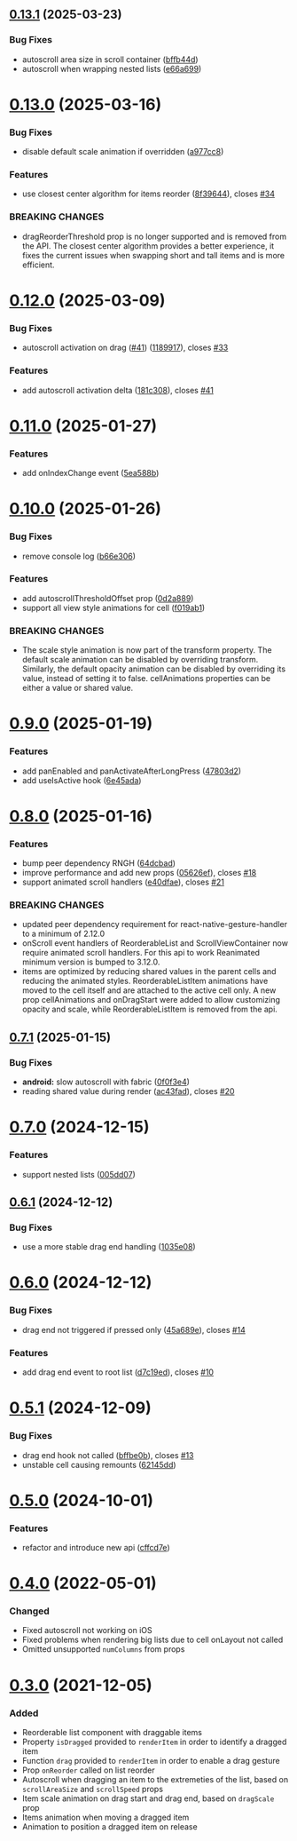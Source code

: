 

## [0.13.1](https://github.com/omahili/react-native-reorderable-list/compare/v0.13.0...v0.13.1) (2025-03-23)


### Bug Fixes

* autoscroll area size in scroll container ([bffb44d](https://github.com/omahili/react-native-reorderable-list/commit/bffb44d31acd6219e52060fa8ea5037f8d16ffff))
* autoscroll when wrapping nested lists ([e66a699](https://github.com/omahili/react-native-reorderable-list/commit/e66a6991e57804adf37a9974c7c13d8385c0bcce))

# [0.13.0](https://github.com/omahili/react-native-reorderable-list/compare/v0.12.0...v0.13.0) (2025-03-16)


### Bug Fixes

* disable default scale animation if overridden ([a977cc8](https://github.com/omahili/react-native-reorderable-list/commit/a977cc8ac41bb09f058b37c17a62c821bd17de1a))


### Features

* use closest center algorithm for items reorder ([8f39644](https://github.com/omahili/react-native-reorderable-list/commit/8f396447cfae5684f70110d666cbd6bca0eb04fd)), closes [#34](https://github.com/omahili/react-native-reorderable-list/issues/34)


### BREAKING CHANGES

* dragReorderThreshold prop is no longer supported and is
removed from the API. The closest center algorithm provides a better
experience, it fixes the current issues when swapping short and tall items
and is more efficient.

# [0.12.0](https://github.com/omahili/react-native-reorderable-list/compare/v0.11.0...v0.12.0) (2025-03-09)


### Bug Fixes

* autoscroll activation on drag ([#41](https://github.com/omahili/react-native-reorderable-list/issues/41)) ([1189917](https://github.com/omahili/react-native-reorderable-list/commit/1189917ddfe2cc9848e6ea49f9d0cab349ba0384)), closes [#33](https://github.com/omahili/react-native-reorderable-list/issues/33)


### Features

* add autoscroll activation delta ([181c308](https://github.com/omahili/react-native-reorderable-list/commit/181c308f0f6933507e48c13480804d89d02674ff)), closes [#41](https://github.com/omahili/react-native-reorderable-list/issues/41)

# [0.11.0](https://github.com/omahili/react-native-reorderable-list/compare/v0.10.0...v0.11.0) (2025-01-27)


### Features

* add onIndexChange event ([5ea588b](https://github.com/omahili/react-native-reorderable-list/commit/5ea588bf75a2603425f54cfb932df663eef5d83a))

# [0.10.0](https://github.com/omahili/react-native-reorderable-list/compare/v0.9.0...v0.10.0) (2025-01-26)


### Bug Fixes

* remove console log ([b66e306](https://github.com/omahili/react-native-reorderable-list/commit/b66e30673ecb872c7ec69db5b2cfa54c8397487d))


### Features

* add autoscrollThresholdOffset prop ([0d2a889](https://github.com/omahili/react-native-reorderable-list/commit/0d2a88947801b4bfe4c63daa42746ee43420433d))
* support all view style animations for cell ([f019ab1](https://github.com/omahili/react-native-reorderable-list/commit/f019ab19254011166982a43c2c8e7113bda0450f))


### BREAKING CHANGES

* The scale style animation is now part of the transform
property. The default scale animation can be disabled by overriding
transform. Similarly, the default opacity animation can be disabled by
overriding its value, instead of setting it to false.
cellAnimations properties can be either a value or shared value.

# [0.9.0](https://github.com/omahili/react-native-reorderable-list/compare/v0.8.0...v0.9.0) (2025-01-19)


### Features

* add panEnabled and panActivateAfterLongPress ([47803d2](https://github.com/omahili/react-native-reorderable-list/commit/47803d2aaf07c06d2febbcff438e457ce313523b))
* add useIsActive hook ([6e45ada](https://github.com/omahili/react-native-reorderable-list/commit/6e45ada8e4e0c4db1691f1b97a79447a2528ce4e))

# [0.8.0](https://github.com/omahili/react-native-reorderable-list/compare/v0.7.1...v0.8.0) (2025-01-16)


### Features

* bump peer dependency RNGH ([64dcbad](https://github.com/omahili/react-native-reorderable-list/commit/64dcbadadef6c6eee54586dd5000e52fd0d56040))
* improve performance and add new props ([05626ef](https://github.com/omahili/react-native-reorderable-list/commit/05626efa86b108c3f0a0bfcd841c036a1c24c7fc)), closes [#18](https://github.com/omahili/react-native-reorderable-list/issues/18)
* support animated scroll handlers ([e40dfae](https://github.com/omahili/react-native-reorderable-list/commit/e40dfae03f0716a0fbcb32b6a59d52e9c0935c41)), closes [#21](https://github.com/omahili/react-native-reorderable-list/issues/21)


### BREAKING CHANGES

* updated peer dependency requirement for
react-native-gesture-handler to a minimum of 2.12.0
* onScroll event handlers of ReorderableList and
ScrollViewContainer now require animated scroll handlers. For this api
to work Reanimated minimum version is bumped to 3.12.0.
* items are optimized by reducing shared values in the
parent cells and reducing the animated styles. ReorderableListItem
animations have moved to the cell itself and are attached to the active
cell only. A new prop cellAnimations and onDragStart were added to allow
customizing opacity and scale, while ReorderableListItem is removed from
the api.

## [0.7.1](https://github.com/omahili/react-native-reorderable-list/compare/v0.7.0...v0.7.1) (2025-01-15)


### Bug Fixes

* **android:** slow autoscroll with fabric ([0f0f3e4](https://github.com/omahili/react-native-reorderable-list/commit/0f0f3e4872f631e728f1a8cf90786d5b4e0b734e))
* reading shared value during render ([ac43fad](https://github.com/omahili/react-native-reorderable-list/commit/ac43fadc3f6fc44cf41ac16a39c9fb6bcb4c6d5d)), closes [#20](https://github.com/omahili/react-native-reorderable-list/issues/20)

# [0.7.0](https://github.com/omahili/react-native-reorderable-list/compare/v0.6.1...v0.7.0) (2024-12-15)


### Features

* support nested lists ([005dd07](https://github.com/omahili/react-native-reorderable-list/commit/005dd0766ba2f09a0c0e20d6c96039a02f4612c2))

## [0.6.1](https://github.com/omahili/react-native-reorderable-list/compare/v0.6.0...v0.6.1) (2024-12-12)


### Bug Fixes

* use a more stable drag end handling ([1035e08](https://github.com/omahili/react-native-reorderable-list/commit/1035e0815fd12d339ab9a1e0c57418396852653e))

# [0.6.0](https://github.com/omahili/react-native-reorderable-list/compare/v0.5.1...v0.6.0) (2024-12-12)


### Bug Fixes

* drag end not triggered if pressed only ([45a689e](https://github.com/omahili/react-native-reorderable-list/commit/45a689efbacc77547d347898c72091cbc86aef1d)), closes [#14](https://github.com/omahili/react-native-reorderable-list/issues/14)


### Features

* add drag end event to root list ([d7c19ed](https://github.com/omahili/react-native-reorderable-list/commit/d7c19eddd11aa0b760f3da4765acae612126951c)), closes [#10](https://github.com/omahili/react-native-reorderable-list/issues/10)

# [0.5.1](https://github.com/omahili/react-native-reorderable-list/compare/v0.5.0...v0.5.1) (2024-12-09)


### Bug Fixes

* drag end hook not called ([bffbe0b](https://github.com/omahili/react-native-reorderable-list/commit/bffbe0b6d5137a63f50a89cf7c6bd36b045b4278)), closes [#13](https://github.com/omahili/react-native-reorderable-list/issues/13)
* unstable cell causing remounts ([62145dd](https://github.com/omahili/react-native-reorderable-list/commit/62145dd5b1b4cd1af1332bbe37398608b0852af8))

# [0.5.0](https://github.com/omahili/react-native-reorderable-list/compare/v0.4.0...v0.5.0) (2024-10-01)


### Features

* refactor and introduce new api ([cffcd7e](https://github.com/omahili/react-native-reorderable-list/commit/cffcd7e7fcd0beac692b73151b7b6336b1d7fdd9))


# [0.4.0](https://github.com/omahili/react-native-reorderable-list/releases/tag/v0.4.0) (2022-05-01)


### Changed

- Fixed autoscroll not working on iOS
- Fixed problems when rendering big lists due to cell onLayout not called
- Omitted unsupported `numColumns` from props


# [0.3.0](https://github.com/omahili/react-native-reorderable-list/releases/tag/v0.4.0) (2021-12-05)


### Added

- Reorderable list component with draggable items
- Property `isDragged` provided to `renderItem` in order to identify a dragged item
- Function `drag` provided to `renderItem` in order to enable a drag gesture
- Prop `onReorder` called on list reorder
- Autoscroll when dragging an item to the extremeties of the list, based on `scrollAreaSize` and `scrollSpeed` props
- Item scale animation on drag start and drag end, based on `dragScale` prop
- Items animation when moving a dragged item
- Animation to position a dragged item on release
